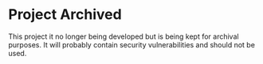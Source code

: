 # Project Archived

This project it no longer being developed but is being kept for archival purposes. It will probably contain security vulnerabilities and should not be used.
